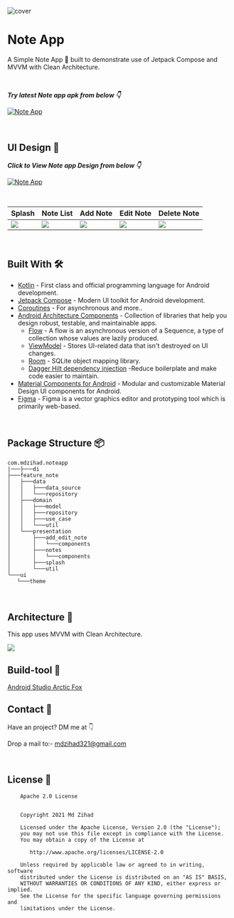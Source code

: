 ![cover](https://user-images.githubusercontent.com/83513508/138772386-b3489037-097c-4c74-b9a8-50d8b11dd30c.png)

# Note App
A Simple Note App 📱 built to demonstrate use of Jetpack Compose and MVVM with Clean Architecture.

<br />

***Try latest Note app apk from below 👇***

[![Note App](https://img.shields.io/badge/NoteApp-APK-black.svg?style=for-the-badge&logo=android)](https://github.com/mdzihad89/note_app_jetpack_compose/releases/download/v1.0.0/NoteApp.apk)


<br />

## UI Design 🎨

***Click to View Note app Design from below 👇***

[![Note App](https://img.shields.io/badge/NoteApp-FIGMA-black.svg?style=for-the-badge&logo=figma)](https://www.figma.com/file/zqTjc9PMDp7IU21WsjXTNz/Note-App?node-id=0%3A1)

<br />

Splash | Note List | Add Note | Edit Note | Delete Note
--- | --- | --- |--- |--- 
![](https://user-images.githubusercontent.com/83513508/138772381-9da62fc0-f74a-46eb-8013-1cd49b0ba84e.png) | ![](https://user-images.githubusercontent.com/83513508/138772380-00ae2c83-b870-40f5-b1a3-44f8099c6d88.png) | ![](https://user-images.githubusercontent.com/83513508/138772378-77e280a0-e7b5-410a-b737-afc630a25685.png) | ![](https://user-images.githubusercontent.com/83513508/138772374-2b01072b-b456-483e-a770-6b4c872ef5e9.png) | ![](https://user-images.githubusercontent.com/83513508/138772371-cb3af432-bb4d-4ff0-ab9b-1f04578270b5.png)

<br />


## Built With 🛠
- [Kotlin](https://kotlinlang.org/) - First class and official programming language for Android development.
- [Jetpack Compose](https://developer.android.com/jetpack/compose?gclid=CjwKCAjwq9mLBhB2EiwAuYdMtSKZVh5cmsYUiVg9ptxj16SFBeeBZXNyNITYguZmuiKOEuaGnZc8vBoCFw4QAvD_BwE&gclsrc=aw.ds) - Modern UI toolkit  for Android development.
- [Coroutines](https://kotlinlang.org/docs/reference/coroutines-overview.html) - For asynchronous and more..
- [Android Architecture Components](https://developer.android.com/topic/libraries/architecture) - Collection of libraries that help you design robust, testable, and maintainable apps.
  - [Flow](https://kotlinlang.org/docs/reference/coroutines/flow.html) - A flow is an asynchronous version of a Sequence, a type of collection whose values are lazily produced.
  - [ViewModel](https://developer.android.com/topic/libraries/architecture/viewmodel) - Stores UI-related data that isn't destroyed on UI changes. 
  - [Room](https://developer.android.com/topic/libraries/architecture/room) - SQLite object mapping library.
  - [Dagger Hilt dependency injection](https://developer.android.com/training/dependency-injection/hilt-android) -Reduce boilerplate and make code easier to maintain.
- [Material Components for Android](https://github.com/material-components/material-components-android) - Modular and customizable Material Design UI components for Android.
- [Figma](https://figma.com/) - Figma is a vector graphics editor and prototyping tool which is primarily web-based.

<br />

## Package Structure 📦
 ```
 com.mdzihad.noteapp
|───├───di
├───feature_note
│   ├───data
│   │   ├───data_source
│   │   └───repository
│   ├───domain
│   │   ├───model
│   │   ├───repository
│   │   ├───use_case
│   │   └───util
│   └───presentation
│       ├───add_edit_note
│       │   └───components
│       ├───notes
│       │   └───components
│       ├───splash
│       └───util
└───ui
    └───theme
   ```
 <br />


## Architecture 🗼
This app uses MVVM with Clean Architecture.

![](https://user-images.githubusercontent.com/83513508/138778269-a83b4574-a4f9-400d-a46c-465ecf403b6e.jpg)

## Build-tool 🧰
[Android Studio Arctic Fox](https://android-developers.googleblog.com/2021/07/android-studio-arctic-fox-202031-stable.html)
<br>


## Contact 📩
Have an project? DM me at 👇

Drop a mail to:- mdzihad321@gmail.com

<br />

## License 🔖
```
    Apache 2.0 License


    Copyright 2021 Md Zihad

    Licensed under the Apache License, Version 2.0 (the "License");
    you may not use this file except in compliance with the License.
    You may obtain a copy of the License at

       http://www.apache.org/licenses/LICENSE-2.0

    Unless required by applicable law or agreed to in writing, software
    distributed under the License is distributed on an "AS IS" BASIS,
    WITHOUT WARRANTIES OR CONDITIONS OF ANY KIND, either express or implied.
    See the License for the specific language governing permissions and
    limitations under the License.

```




